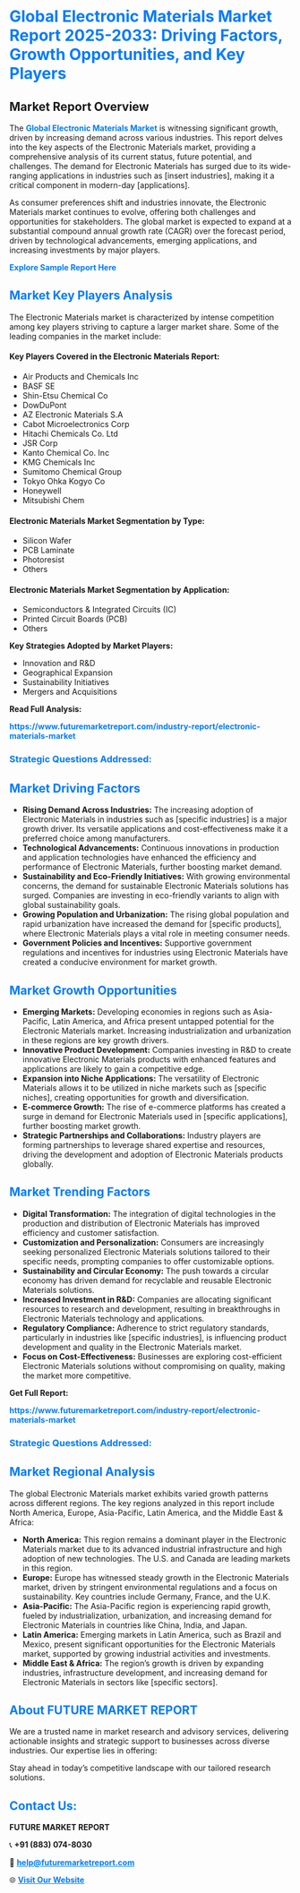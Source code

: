 <h1 style="color: #007BFF;">Global Electronic Materials Market Report 2025-2033: Driving Factors, Growth Opportunities, and Key Players</h1>

<section id="overview">
<h2>Market Report Overview</h2>
<p>The <a href="https://www.futuremarketreport.com/industry-report/electronic-materials-market" style="color: #007BFF; text-decoration: none;"><strong>Global Electronic Materials Market</strong></a> is witnessing significant growth, driven by increasing demand across various industries. This report delves into the key aspects of the Electronic Materials market, providing a comprehensive analysis of its current status, future potential, and challenges. The demand for Electronic Materials has surged due to its wide-ranging applications in industries such as [insert industries], making it a critical component in modern-day [applications].</p>
<p>As consumer preferences shift and industries innovate, the Electronic Materials market continues to evolve, offering both challenges and opportunities for stakeholders. The global market is expected to expand at a substantial compound annual growth rate (CAGR) over the forecast period, driven by technological advancements, emerging applications, and increasing investments by major players.</p>
</section>

<section id="overview">
<p><a href="https://www.futuremarketreport.com/request-sample/reportId=62887" style="color: #007BFF; text-decoration: none;"><strong>Explore Sample Report Here</strong></a></p>
</section>

<section id="key-players">
<h2 style="color: #007BFF;">Market Key Players Analysis</h2>
<p>The Electronic Materials market is characterized by intense competition among key players striving to capture a larger market share. Some of the leading companies in the market include:</p>
<h4>Key Players Covered in the Electronic Materials Report:</h4>
<ul><li>Air Products and Chemicals Inc</li><li>BASF SE</li><li>Shin-Etsu Chemical Co</li><li>DowDuPont</li><li>AZ Electronic Materials S.A</li><li>Cabot Microelectronics Corp</li><li>Hitachi Chemicals Co. Ltd</li><li>JSR Corp</li><li>Kanto Chemical Co. Inc</li><li>KMG Chemicals Inc</li><li>Sumitomo Chemical Group</li><li>Tokyo Ohka Kogyo Co</li><li>Honeywell</li><li>Mitsubishi Chem</li></ul>
<h4>Electronic Materials Market Segmentation by Type:</h4>
<ul><li>Silicon Wafer</li><li>PCB Laminate</li><li>Photoresist</li><li>Others</li></ul>

<h4>Electronic Materials Market Segmentation by Application:</h4>
<ul><li>Semiconductors &amp; Integrated Circuits (IC)</li><li>Printed Circuit Boards (PCB)</li><li>Others</li></ul>
<p><strong>Key Strategies Adopted by Market Players:</strong></p>
<ul>
<li>Innovation and R&D</li>
<li>Geographical Expansion</li>
<li>Sustainability Initiatives</li>
<li>Mergers and Acquisitions</li>
</ul>
</section>

<section>
<p><strong>Read Full Analysis: </strong></p><a href="https://www.futuremarketreport.com/industry-report/electronic-materials-market" style="color: #007BFF; text-decoration: none;"><strong>https://www.futuremarketreport.com/industry-report/electronic-materials-market</strong></a>
<h3 style="color: #007BFF;">Strategic Questions Addressed:</h3>
</section>

<section id="driving-factors">
<h2 style="color: #007BFF;">Market Driving Factors</h2>
<ul>
<li><strong>Rising Demand Across Industries:</strong> The increasing adoption of Electronic Materials in industries such as [specific industries] is a major growth driver. Its versatile applications and cost-effectiveness make it a preferred choice among manufacturers.</li>
<li><strong>Technological Advancements:</strong> Continuous innovations in production and application technologies have enhanced the efficiency and performance of Electronic Materials, further boosting market demand.</li>
<li><strong>Sustainability and Eco-Friendly Initiatives:</strong> With growing environmental concerns, the demand for sustainable Electronic Materials solutions has surged. Companies are investing in eco-friendly variants to align with global sustainability goals.</li>
<li><strong>Growing Population and Urbanization:</strong> The rising global population and rapid urbanization have increased the demand for [specific products], where Electronic Materials plays a vital role in meeting consumer needs.</li>
<li><strong>Government Policies and Incentives:</strong> Supportive government regulations and incentives for industries using Electronic Materials have created a conducive environment for market growth.</li>
</ul>
</section>

<section id="growth-opportunities">
<h2 style="color: #007BFF;">Market Growth Opportunities</h2>
<ul>
<li><strong>Emerging Markets:</strong> Developing economies in regions such as Asia-Pacific, Latin America, and Africa present untapped potential for the Electronic Materials market. Increasing industrialization and urbanization in these regions are key growth drivers.</li>
<li><strong>Innovative Product Development:</strong> Companies investing in R&D to create innovative Electronic Materials products with enhanced features and applications are likely to gain a competitive edge.</li>
<li><strong>Expansion into Niche Applications:</strong> The versatility of Electronic Materials allows it to be utilized in niche markets such as [specific niches], creating opportunities for growth and diversification.</li>
<li><strong>E-commerce Growth:</strong> The rise of e-commerce platforms has created a surge in demand for Electronic Materials used in [specific applications], further boosting market growth.</li>
<li><strong>Strategic Partnerships and Collaborations:</strong> Industry players are forming partnerships to leverage shared expertise and resources, driving the development and adoption of Electronic Materials products globally.</li>
</ul>
</section>

<section id="trending-factors">
<h2 style="color: #007BFF;">Market Trending Factors</h2>
<ul>
<li><strong>Digital Transformation:</strong> The integration of digital technologies in the production and distribution of Electronic Materials has improved efficiency and customer satisfaction.</li>
<li><strong>Customization and Personalization:</strong> Consumers are increasingly seeking personalized Electronic Materials solutions tailored to their specific needs, prompting companies to offer customizable options.</li>
<li><strong>Sustainability and Circular Economy:</strong> The push towards a circular economy has driven demand for recyclable and reusable Electronic Materials solutions.</li>
<li><strong>Increased Investment in R&D:</strong> Companies are allocating significant resources to research and development, resulting in breakthroughs in Electronic Materials technology and applications.</li>
<li><strong>Regulatory Compliance:</strong> Adherence to strict regulatory standards, particularly in industries like [specific industries], is influencing product development and quality in the Electronic Materials market.</li>
<li><strong>Focus on Cost-Effectiveness:</strong> Businesses are exploring cost-efficient Electronic Materials solutions without compromising on quality, making the market more competitive.</li>
</ul>
</section>

<section>
<p><strong>Get Full Report: </strong></p><a href="https://www.futuremarketreport.com/industry-report/electronic-materials-market" style="color: #007BFF; text-decoration: none;"><strong>https://www.futuremarketreport.com/industry-report/electronic-materials-market</strong></a>
<h3 style="color: #007BFF;">Strategic Questions Addressed:</h3>
</section>


<section id="regional-analysis">
<h2 style="color: #007BFF;">Market Regional Analysis</h2>
<p>The global Electronic Materials market exhibits varied growth patterns across different regions. The key regions analyzed in this report include North America, Europe, Asia-Pacific, Latin America, and the Middle East & Africa:</p>
<ul>
<li><strong>North America:</strong> This region remains a dominant player in the Electronic Materials market due to its advanced industrial infrastructure and high adoption of new technologies. The U.S. and Canada are leading markets in this region.</li>
<li><strong>Europe:</strong> Europe has witnessed steady growth in the Electronic Materials market, driven by stringent environmental regulations and a focus on sustainability. Key countries include Germany, France, and the U.K.</li>
<li><strong>Asia-Pacific:</strong> The Asia-Pacific region is experiencing rapid growth, fueled by industrialization, urbanization, and increasing demand for Electronic Materials in countries like China, India, and Japan.</li>
<li><strong>Latin America:</strong> Emerging markets in Latin America, such as Brazil and Mexico, present significant opportunities for the Electronic Materials market, supported by growing industrial activities and investments.</li>
<li><strong>Middle East & Africa:</strong> The region’s growth is driven by expanding industries, infrastructure development, and increasing demand for Electronic Materials in sectors like [specific sectors].</li>
</ul>
</section>

<footer>
<h2 style="color: #007BFF;">About FUTURE MARKET REPORT</h2>
<p>We are a trusted name in market research and advisory services, delivering actionable insights and strategic support to businesses across diverse industries. Our expertise lies in offering:</p>

<p>Stay ahead in today’s competitive landscape with our tailored research solutions.</p>

<h2 style="color: #007BFF;">Contact Us:</h2>
<p><strong>FUTURE MARKET REPORT</strong></p>
<p>📞 <strong>+91 (883) 074-8030</strong></p>
<p>📧 <strong><a href="mailto:help@futuremarketreport.com" style="color: #007BFF;">help@futuremarketreport.com</a></strong></p>
<p>🌐 <strong><a href="https://www.futuremarketreport.com/" style="color: #007BFF;">Visit Our Website</a></strong></p>
</footer>